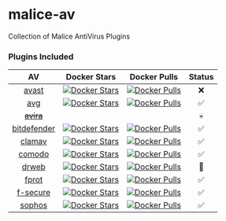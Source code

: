 malice-av
=========

Collection of Malice AntiVirus Plugins

### Plugins Included

|                                           AV                                           |                                                         Docker Stars                                                        |                                                         Docker Pulls                                                        |       Status       |
|:--------------------------------------------------------------------------------------:|:---------------------------------------------------------------------------------------------------------------------------:|:---------------------------------------------------------------------------------------------------------------------------:|:------------------:|
| [avast](https://github.com/maliceio/malice-av/blob/master/avast/README.md)             |       [![Docker Stars](https://img.shields.io/docker/stars/malice/avast.svg)](https://hub.docker.com/r/malice/avast/)       |       [![Docker Pulls](https://img.shields.io/docker/pulls/malice/avast.svg)](https://hub.docker.com/r/malice/avast/)       |         :x:        |
| [avg](https://github.com/maliceio/malice-av/blob/master/avg/README.md)                 |         [![Docker Stars](https://img.shields.io/docker/stars/malice/avg.svg)](https://hub.docker.com/r/malice/avg/)         |         [![Docker Pulls](https://img.shields.io/docker/pulls/malice/avg.svg)](https://hub.docker.com/r/malice/avg/)         | :white_check_mark: |
| ~~[avira](https://github.com/maliceio/malice-av/blob/master/avira/README.md)~~         |                                                                                                                             |                                                                                                                             |       :skull:      |
| [bitdefender](https://github.com/maliceio/malice-av/blob/master/bitdefender/README.md) | [![Docker Stars](https://img.shields.io/docker/stars/malice/bitdefender.svg)](https://hub.docker.com/r/malice/bitdefender/) | [![Docker Pulls](https://img.shields.io/docker/pulls/malice/bitdefender.svg)](https://hub.docker.com/r/malice/bitdefender/) | :white_check_mark: |
| [clamav](https://github.com/maliceio/malice-av/blob/master/clamav/README.md)           |      [![Docker Stars](https://img.shields.io/docker/stars/malice/clamav.svg)](https://hub.docker.com/r/malice/clamav/)      |      [![Docker Pulls](https://img.shields.io/docker/pulls/malice/clamav.svg)](https://hub.docker.com/r/malice/clamav/)      | :white_check_mark: |
| [comodo](https://github.com/maliceio/malice-av/blob/master/comodo/README.md)           |      [![Docker Stars](https://img.shields.io/docker/stars/malice/comodo.svg)](https://hub.docker.com/r/malice/comodo/)      |      [![Docker Pulls](https://img.shields.io/docker/pulls/malice/comodo.svg)](https://hub.docker.com/r/malice/comodo/)      | :white_check_mark: |
| [drweb](https://github.com/maliceio/malice-av/blob/master/drweb/README.md)             |       [![Docker Stars](https://img.shields.io/docker/stars/malice/drweb.svg)](https://hub.docker.com/r/malice/drweb/)       |       [![Docker Pulls](https://img.shields.io/docker/pulls/malice/drweb.svg)](https://hub.docker.com/r/malice/drweb/)       |   :construction:   |
| [fprot](https://github.com/maliceio/malice-av/blob/master/fprot/README.md)             |       [![Docker Stars](https://img.shields.io/docker/stars/malice/fprot.svg)](https://hub.docker.com/r/malice/fprot/)       |       [![Docker Pulls](https://img.shields.io/docker/pulls/malice/fprot.svg)](https://hub.docker.com/r/malice/fprot/)       | :white_check_mark: |
| [f-secure](https://github.com/maliceio/malice-av/blob/master/f-secure/README.md)       |    [![Docker Stars](https://img.shields.io/docker/stars/malice/f-secure.svg)](https://hub.docker.com/r/malice/f-secure/)    |    [![Docker Pulls](https://img.shields.io/docker/pulls/malice/f-secure.svg)](https://hub.docker.com/r/malice/f-secure/)    | :white_check_mark: |
| [sophos](https://github.com/maliceio/malice-av/blob/master/sophos/README.md)           |      [![Docker Stars](https://img.shields.io/docker/stars/malice/sophos.svg)](https://hub.docker.com/r/malice/sophos/)      |      [![Docker Pulls](https://img.shields.io/docker/pulls/malice/sophos.svg)](https://hub.docker.com/r/malice/sophos/)      | :white_check_mark: |
